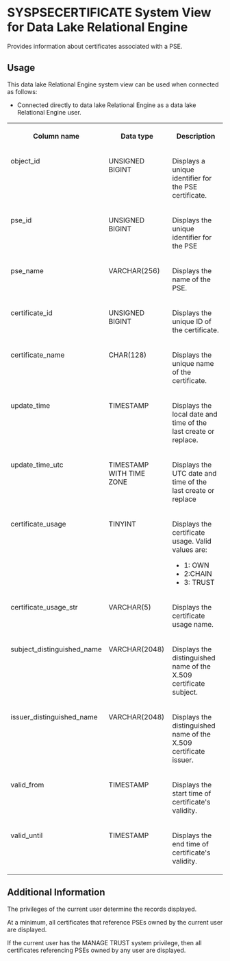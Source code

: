<!-- loio71d583fb3d54406198b0392610af4841 -->

# SYSPSECERTIFICATE System View for Data Lake Relational Engine

Provides information about certificates associated with a PSE.



<a name="loio71d583fb3d54406198b0392610af4841__section_v1w_qbq_b4b"/>

## Usage

This data lake Relational Engine system view can be used when connected as follows:

-   Connected directly to data lake Relational Engine as a data lake Relational Engine user.




<table>
<tr>
<th valign="top">

Column name

</th>
<th valign="top">

Data type

</th>
<th valign="top">

Description

</th>
</tr>
<tr>
<td valign="top">

object\_id

</td>
<td valign="top">

UNSIGNED BIGINT

</td>
<td valign="top">

Displays a unique identifier for the PSE certificate.

</td>
</tr>
<tr>
<td valign="top">

pse\_id

</td>
<td valign="top">

UNSIGNED BIGINT

</td>
<td valign="top">

Displays the unique identifier for the PSE

</td>
</tr>
<tr>
<td valign="top">

pse\_name

</td>
<td valign="top">

VARCHAR\(256\)

</td>
<td valign="top">

Displays the name of the PSE.

</td>
</tr>
<tr>
<td valign="top">

certificate\_id

</td>
<td valign="top">

UNSIGNED BIGINT

</td>
<td valign="top">

Displays the unique ID of the certificate.

</td>
</tr>
<tr>
<td valign="top">

certificate\_name

</td>
<td valign="top">

CHAR\(128\)

</td>
<td valign="top">

Displays the unique name of the certificate.

</td>
</tr>
<tr>
<td valign="top">

update\_time

</td>
<td valign="top">

TIMESTAMP

</td>
<td valign="top">

Displays the local date and time of the last create or replace.

</td>
</tr>
<tr>
<td valign="top">

update\_time\_utc

</td>
<td valign="top">

TIMESTAMP WITH TIME ZONE

</td>
<td valign="top">

Displays the UTC date and time of the last create or replace

</td>
</tr>
<tr>
<td valign="top">

certificate\_usage

</td>
<td valign="top">

TINYINT

</td>
<td valign="top">

Displays the certificate usage. Valid values are:

-   1: OWN
-   2:CHAIN
-   3: TRUST



</td>
</tr>
<tr>
<td valign="top">

certificate\_usage\_str

</td>
<td valign="top">

VARCHAR\(5\)

</td>
<td valign="top">

Displays the certificate usage name.

</td>
</tr>
<tr>
<td valign="top">

subject\_distinguished\_name

</td>
<td valign="top">

VARCHAR\(2048\)

</td>
<td valign="top">

Displays the distinguished name of the X.509 certificate subject.

</td>
</tr>
<tr>
<td valign="top">

issuer\_distinguished\_name

</td>
<td valign="top">

VARCHAR\(2048\)

</td>
<td valign="top">

Displays the distinguished name of the X.509 certificate issuer.

</td>
</tr>
<tr>
<td valign="top">

valid\_from

</td>
<td valign="top">

TIMESTAMP

</td>
<td valign="top">

Displays the start time of certificate's validity.

</td>
</tr>
<tr>
<td valign="top">

valid\_until

</td>
<td valign="top">

TIMESTAMP

</td>
<td valign="top">

Displays the end time of certificate's validity.

</td>
</tr>
</table>



<a name="loio71d583fb3d54406198b0392610af4841__SYSPSECERTIFICATE_additional1"/>

## Additional Information

The privileges of the current user determine the records displayed.

At a minimum, all certificates that reference PSEs owned by the current user are displayed.

If the current user has the MANAGE TRUST system privilege, then all certificates referencing PSEs owned by any user are displayed.

